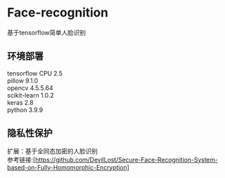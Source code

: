 # Face-recognition
基于tensorflow简单人脸识别

## 环境部署
tensorflow CPU 2.5 <br>
pillow 9.1.0 <br>
opencv 4.5.5.64 <br>
scikit-learn 1.0.2 <br>
keras 2.8 <br>
python 3.9.9

## 隐私性保护
扩展：基于全同态加密的人脸识别 <br> 参考链接:[https://github.com/DevilLost/Secure-Face-Recognition-System-based-on-Fully-Homomorphic-Encryption]
<br>
